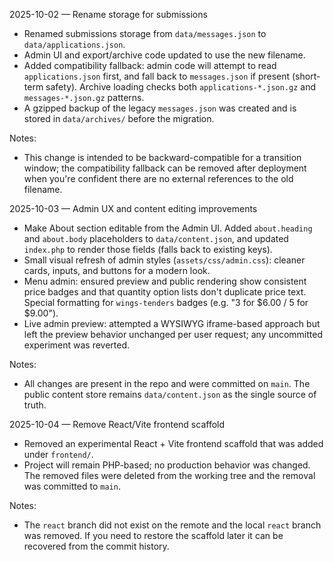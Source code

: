 2025-10-02 — Rename storage for submissions

- Renamed submissions storage from `data/messages.json` to `data/applications.json`.
- Admin UI and export/archive code updated to use the new filename.
- Added compatibility fallback: admin code will attempt to read `applications.json` first, and fall back to `messages.json` if present (short-term safety). Archive loading checks both `applications-*.json.gz` and `messages-*.json.gz` patterns.
- A gzipped backup of the legacy `messages.json` was created and is stored in `data/archives/` before the migration.

Notes:
- This change is intended to be backward-compatible for a transition window; the compatibility fallback can be removed after deployment when you're confident there are no external references to the old filename.

2025-10-03 — Admin UX and content editing improvements

- Make About section editable from the Admin UI. Added `about.heading` and `about.body` placeholders to `data/content.json`, and updated `index.php` to render those fields (falls back to existing keys).
- Small visual refresh of admin styles (`assets/css/admin.css`): cleaner cards, inputs, and buttons for a modern look.
- Menu admin: ensured preview and public rendering show consistent price badges and that quantity option lists don't duplicate price text. Special formatting for `wings-tenders` badges (e.g. "3 for $6.00 / 5 for $9.00").
- Live admin preview: attempted a WYSIWYG iframe-based approach but left the preview behavior unchanged per user request; any uncommitted experiment was reverted.

Notes:
- All changes are present in the repo and were committed on `main`. The public content store remains `data/content.json` as the single source of truth.

2025-10-04 — Remove React/Vite frontend scaffold

- Removed an experimental React + Vite frontend scaffold that was added under `frontend/`.
- Project will remain PHP-based; no production behavior was changed. The removed files were deleted from the working tree and the removal was committed to `main`.

Notes:
- The `react` branch did not exist on the remote and the local `react` branch was removed. If you need to restore the scaffold later it can be recovered from the commit history.

